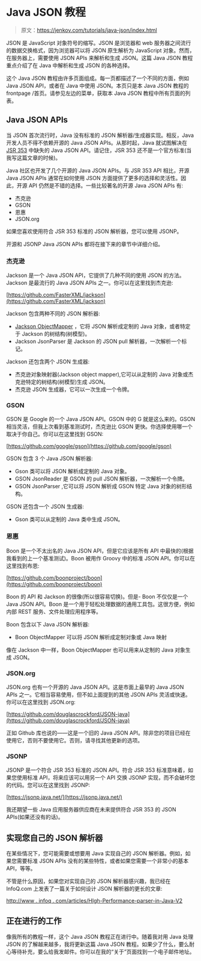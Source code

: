 # Java JSON 教程

> 原文：<https://jenkov.com/tutorials/java-json/index.html>

JSON 是 JavaScript 对象符号的缩写。JSON 是浏览器和 web 服务器之间流行的数据交换格式，因为浏览器可以将 JSON 原生解析为 JavaScript 对象。然而，在服务器上，需要使用 JSON APIs 来解析和生成 JSON。这篇 Java JSON 教程重点介绍了在 Java 中解析和生成 JSON 的各种选择。

这个 Java JSON 教程由许多页面组成。每一页都描述了一个不同的方面，例如 Java JSON API，或者在 Java 中使用 JSON。本页只是本 Java JSON 教程的 frontpage /首页。请参见左边的菜单，获取本 Java JSON 教程中所有页面的列表。

## Java JSON APIs

当 JSON 首次流行时，Java 没有标准的 JSON 解析器/生成器实现。相反，Java 开发人员不得不依赖开源的 Java JSON APIs。从那时起，Java 就试图解决在 [JSR 353](https://jcp.org/en/jsr/detail?id=353) 中缺失的 Java JSON API。请记住，JSR 353 还不是一个官方标准(当我写这篇文章的时候)。

Java 社区也开发了几个开源的 Java JSON APIs。与 JSR 353 API 相比，开源 Java JSON APIs 通常在如何使用 JSON 方面提供了更多的选择和灵活性。因此，开源 API 仍然是不错的选择。一些比较著名的开源 Java JSON APIs 有:

*   杰克逊
*   GSON
*   恩惠
*   JSON.org

如果您喜欢使用符合 JSR 353 标准的 JSON 解析器，您可以使用 JSONP。

开源和 JSONP Java JSON APIs 都将在接下来的章节中详细介绍。

### 杰克逊

Jackson 是一个 Java JSON API，它提供了几种不同的使用 JSON 的方法。Jackson 是最流行的 Java JSON APIs 之一。你可以在这里找到杰克逊:

[https://github.com/FasterXML/jackson](https://github.com/FasterXML/jackson)

Jackson 包含两种不同的 JSON 解析器:

*   [Jackson ObjectMapper](jackson-objectmapper.html) ，它将 JSON 解析成定制的 Java 对象，或者特定于 Jackson 的树结构(树模型)。
*   Jackson JsonParser 是 Jackson 的 JSON pull 解析器，一次解析一个标记。

Jackson 还包含两个 JSON 生成器:

*   杰克逊对象映射器(Jackson object mapper),它可以从定制的 Java 对象或杰克逊特定的树结构(树模型)生成 JSON。
*   杰克逊 JSON 生成器，它可以一次生成一个令牌。

### GSON

GSON 是 Google 的一个 Java JSON API。GSON 中的 G 就是这么来的。GSON 相当灵活，但我上次看到基准测试时，杰克逊比 GSON 更快。你选择使用哪一个取决于你自己。你可以在这里找到 GSON:

[https://github.com/google/gson](https://github.com/google/gson)

GSON 包含 3 个 Java JSON 解析器:

*   Gson 类可以将 JSON 解析成定制的 Java 对象。
*   GSON JsonReader 是 GSON 的 pull JSON 解析器，一次解析一个令牌。
*   GSON JsonParser ,它可以将 JSON 解析成 GSON 特定 Java 对象的树形结构。

GSON 还包含一个 JSON 生成器:

*   Gson 类可以从定制的 Java 类中生成 JSON。

### 恩惠

Boon 是一个不太出名的 Java JSON API，但是它应该是所有 API 中最快的(根据我看到的上一个基准测试)。Boon 被用作 Groovy 中的标准 JSON API。你可以在这里找到布恩:

[https://github.com/boonproject/boon](https://github.com/boonproject/boon)

Boon 的 API 和 Jackson 的很像(所以很容易切换)。但是- Boon 不仅仅是一个 Java JSON API。Boon 是一个用于轻松处理数据的通用工具包。这很方便，例如内部 REST 服务、文件处理应用程序等。

Boon 包含以下 Java JSON 解析器:

*   Boon ObjectMapper 可以将 JSON 解析成定制对象或 Java 映射

像在 Jackson 中一样，Boon ObjectMapper 也可以用来从定制的 Java 对象生成 JSON。

### JSON.org

JSON.org 也有一个开源的 Java JSON API。这是市面上最早的 Java JSON APIs 之一。它相当容易使用，但不如上面提到的其他 JSON APIs 灵活或快速。你可以在这里找到 JSON.org:

[https://github.com/douglascrockford/JSON-java](https://github.com/douglascrockford/JSON-java)

正如 Github 库也说的——这是一个旧的 Java JSON API。除非您的项目已经在使用它，否则不要使用它。否则，请寻找其他更新的选项。

### JSONP

JSONP 是一个符合 JSR 353 标准的 JSON API。符合 JSR 353 标准意味着，如果您使用标准 API，将来应该可以用另一个 API 交换 JSONP 实现，而不会破坏您的代码。您可以在这里找到 JSONP:

[https://jsonp.java.net/](https://jsonp.java.net/)

我还期望一些 Java 应用服务器供应商在未来提供符合 JSR 353 的 JSON APIs(如果还没有的话)。

## 实现您自己的 JSON 解析器

在某些情况下，您可能需要或想要用 Java 实现自己的 JSON 解析器。例如，如果您需要标准 JSON APIs 没有的某些特性，或者如果您需要一个非常小的基本 API，等等。

不管是什么原因，如果您对实现自己的 JSON 解析器感兴趣，我已经在 InfoQ.com 上发表了一篇关于如何设计 JSON 解析器的更长的文章:

[http://www . infoq . com/articles/HIgh-Performance-parser-in-Java-V2](http://www.infoq.com/articles/HIgh-Performance-Parsers-in-Java-V2)

## 正在进行的工作

像我所有的教程一样，这个 Java JSON 教程正在进行中。随着我对用 Java 处理 JSON 的了解越来越多，我将更新这篇 Java JSON 教程。如果少了什么，要么耐心等待补充，要么给我发邮件。你可以在我的“关于”页面找到一个电子邮件地址。